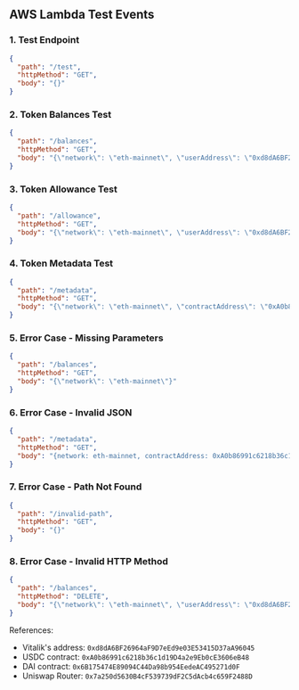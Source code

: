 ## AWS Lambda Test Events

### 1. Test Endpoint

```json
{
  "path": "/test",
  "httpMethod": "GET",
  "body": "{}"
}
```

### 2. Token Balances Test

```json
{
  "path": "/balances",
  "httpMethod": "GET",
  "body": "{\"network\": \"eth-mainnet\", \"userAddress\": \"0xd8dA6BF26964aF9D7eEd9e03E53415D37aA96045\", \"contractAddresses\": \"0xA0b86991c6218b36c1d19D4a2e9Eb0cE3606eB48,0x6B175474E89094C44Da98b954EedeAC495271d0F\"}"
}
```

### 3. Token Allowance Test

```json
{
  "path": "/allowance",
  "httpMethod": "GET",
  "body": "{\"network\": \"eth-mainnet\", \"userAddress\": \"0xd8dA6BF26964aF9D7eEd9e03E53415D37aA96045\", \"contractAddress\": \"0x6B175474E89094C44Da98b954EedeAC495271d0F\", \"spenderAddress\": \"0x7a250d5630B4cF539739dF2C5dAcb4c659F2488D\"}"
}
```

### 4. Token Metadata Test

```json
{
  "path": "/metadata",
  "httpMethod": "GET",
  "body": "{\"network\": \"eth-mainnet\", \"contractAddress\": \"0xA0b86991c6218b36c1d19D4a2e9Eb0cE3606eB48\"}"
}
```

### 5. Error Case - Missing Parameters

```json
{
  "path": "/balances",
  "httpMethod": "GET",
  "body": "{\"network\": \"eth-mainnet\"}"
}
```

### 6. Error Case - Invalid JSON

```json
{
  "path": "/metadata",
  "httpMethod": "GET",
  "body": "{network: eth-mainnet, contractAddress: 0xA0b86991c6218b36c1d19D4a2e9Eb0cE3606eB48}"
}
```

### 7. Error Case - Path Not Found

```json
{
  "path": "/invalid-path",
  "httpMethod": "GET",
  "body": "{}"
}
```

### 8. Error Case - Invalid HTTP Method

```json
{
  "path": "/balances",
  "httpMethod": "DELETE",
  "body": "{\"network\": \"eth-mainnet\", \"userAddress\": \"0xd8dA6BF26964aF9D7eEd9e03E53415D37aA96045\"}"
}
```

References:
- Vitalik's address: `0xd8dA6BF26964aF9D7eEd9e03E53415D37aA96045`
- USDC contract: `0xA0b86991c6218b36c1d19D4a2e9Eb0cE3606eB48`
- DAI contract: `0x6B175474E89094C44Da98b954EedeAC495271d0F`
- Uniswap Router: `0x7a250d5630B4cF539739dF2C5dAcb4c659F2488D`